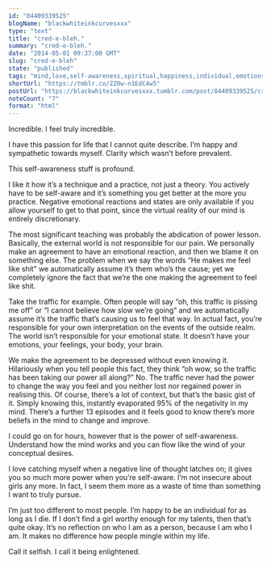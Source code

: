 ```yaml
---
id: "84409339525"
blogName: "blackwhiteinkcurvesxxx"
type: "text"
title: "cred-e-bleh."
summary: "cred-e-bleh."
date: "2014-05-01 09:37:00 GMT"
slug: "cred-e-bleh"
state: "published"
tags: "mind,love,self-awareness,spiritual,happiness,individual,emotions,clarity,passion,sympathy,teachings,responsible,pain,suffering,depression"
shortUrl: "https://tmblr.co/ZZ0w-n1EdC4w5"
postUrl: "https://blackwhiteinkcurvesxxx.tumblr.com/post/84409339525/cred-e-bleh"
noteCount: "7"
format: "html"
---
```


Incredible. I feel truly incredible.

I have this passion for life that I cannot quite describe. I’m happy and sympathetic towards myself. Clarity which wasn’t before prevalent.

This self-awareness stuff is profound.

I like it how it’s a technique and a practice, not just a theory. You actively have to be self-aware and it’s something you get better at the more you practice. Negative emotional reactions and states are only available if you allow yourself to get to that point, since the virtual reality of our mind is entirely discretionary.

The most significant teaching was probably the abdication of power lesson. Basically, the external world is not responsible for our pain. We personally make an agreement to have an emotional reaction, and then we blame it on something else. The problem when we say the words “He makes me feel like shit” we automatically assume it’s them who’s the cause; yet we completely ignore the fact that we’re the one making the agreement to feel like shit.

Take the traffic for example. Often people will say “oh, this traffic is pissing me off” or “I cannot believe how slow we’re going” and we automatically assume it’s the traffic that’s causing us to feel that way. In actual fact, you’re responsible for your own interpretation on the events of the outside realm. The world isn’t responsible for your emotional state. It doesn’t have your emotions, your feelings, your body, your brain.

We make the agreement to be depressed without even knowing it. Hilariously when you tell people this fact, they think “oh wow, so the traffic has been taking our power all along?” No. The traffic never had the power to change the way you feel and you neither lost nor regained power in realising this. Of course, there’s a lot of context, but that’s the basic gist of it. Simply knowing this, instantly evaporated 95% of the negativity in my mind. There’s a further 13 episodes and it feels good to know there’s more beliefs in the mind to change and improve.

I could go on for hours, however that is the power of self-awareness. Understand how the mind works and you can flow like the wind of your conceptual desires.

I love catching myself when a negative line of thought latches on; it gives you so much more power when you’re self-aware. I’m not insecure about girls any more. In fact, I seem them more as a waste of time than something I want to truly pursue.

I’m just too different to most people. I’m happy to be an individual for as long as I die. If I don’t find a girl worthy enough for my talents, then that’s quite okay. It’s no reflection on who I am as a person, because I am who I am. It makes no difference how people mingle within my life.

Call it selfish. I call it being enlightened.